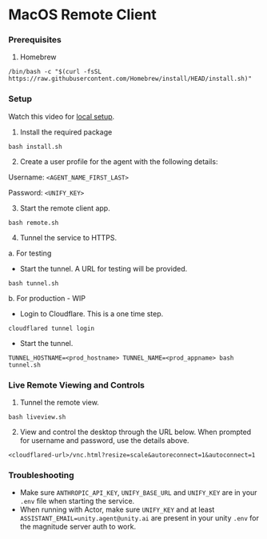 # MacOS Remote Client

### Prerequisites

1. Homebrew

`/bin/bash -c "$(curl -fsSL https://raw.githubusercontent.com/Homebrew/install/HEAD/install.sh)"`

### Setup

Watch this video for [local setup](https://www.loom.com/share/c6db63fa38d54ed8ac9591dec5ab1d8a?sid=ee5d12ed-3106-41fd-9f24-5ffd70a50fba).

1. Install the required package

`bash install.sh`

2. Create a user profile for the agent with the following details:

Username: `<AGENT_NAME_FIRST_LAST>`

Password: `<UNIFY_KEY>`

3. Start the remote client app.

`bash remote.sh`

4. Tunnel the service to HTTPS.

a. For testing

- Start the tunnel. A URL for testing will be provided.

`bash tunnel.sh`

b. For production - WIP

- Login to Cloudflare. This is a one time step.

`cloudflared tunnel login`

- Start the tunnel.

`TUNNEL_HOSTNAME=<prod_hostname> TUNNEL_NAME=<prod_appname> bash tunnel.sh`

### Live Remote Viewing and Controls

1. Tunnel the remote view.

`bash liveview.sh`

2. View and control the desktop through the URL below. When prompted for username and password, use the details above.

`<cloudflared-url>/vnc.html?resize=scale&autoreconnect=1&autoconnect=1`

### Troubleshooting

- Make sure `ANTHROPIC_API_KEY`, `UNIFY_BASE_URL` and `UNIFY_KEY` are in your `.env` file when starting the service.
- When running with Actor, make sure `UNIFY_KEY` and at least `ASSISTANT_EMAIL=unity.agent@unity.ai` are present in your unity `.env` for the magnitude server auth to work.
